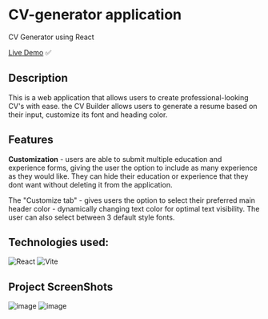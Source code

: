 # CV-generator application
CV Generator using React

[Live Demo](https://cv-generator-jake.netlify.app/) ✅️

## Description
This is a web application that allows users to create professional-looking CV's with ease. the CV Builder allows users to generate a resume based on their input, customize its font and heading color.
## Features
<b>Customization</b> - users are able to submit multiple education and experience forms, giving the user the option to include as many experience as they would like. They can hide their education or experience that they dont want without deleting it from the application.

The "Customize tab" - gives users the option to select their preferred main header color - dynamically changing text color for optimal text visibility. The user can also select between 3 default style fonts.

## Technologies used:
![React](https://img.shields.io/badge/react-%2320232a.svg?style=for-the-badge&logo=react&logoColor=%2361DAFB)
![Vite](https://img.shields.io/badge/vite-%23646CFF.svg?style=for-the-badge&logo=vite&logoColor=white)

## Project ScreenShots
![image](https://github.com/jakepz33/CV-generator/assets/113931214/711e2f3f-497f-4868-ba97-543059e68acc)
![image](https://github.com/jakepz33/CV-generator/assets/113931214/1bb1ac1f-d94d-495e-ad14-6bd45d7a1f27)

